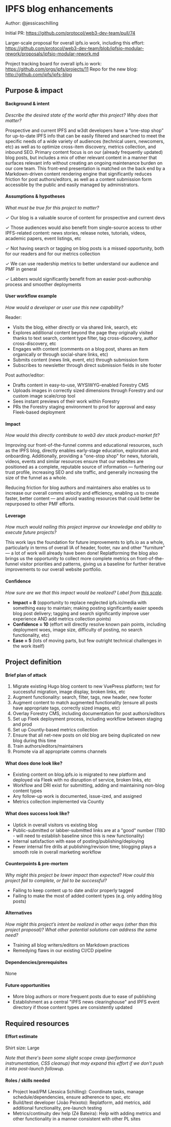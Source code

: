# IPFS blog enhancements

Author: @jessicaschilling

Initial PR: https://github.com/protocol/web3-dev-team/pull/74

Larger-scale proposal for overall ipfs.io work, including this effort: https://github.com/protocol/web3-dev-team/blob/ipfsio-modular-rework/proposals/ipfsio-modular-rework.md

Project tracking board for overall ipfs.io work: https://github.com/orgs/ipfs/projects/11
Repo for the new blog: http://github.com/ipfs/ipfs-blog

## Purpose &amp; impact
#### Background &amp; intent
_Describe the desired state of the world after this project? Why does that matter?_

Prospective and current IPFS and w3dt developers have a “one-stop shop” for up-to-date IPFS info that can be easily filtered and searched to meet the specific needs of a wide variety of audiences (technical users, newcomers, etc) as well as to optimize cross-item discovery, metrics collection, and inbound SEO. Primary content focus is on our (already frequently updated) blog posts, but includes a mix of other relevant content in a manner that surfaces relevant info without creating an ongoing maintenance burden on our core team. This front-end presentation is matched on the back end by a Markdown-driven content rendering engine that significantly reduces friction for post authors/editors, as well as a content submission form accessible by the public and easily managed by administrators.

#### Assumptions &amp; hypotheses
_What must be true for this project to matter?_

✓ Our blog is a valuable source of content for prospective and current devs

✓ Those audiences would also benefit from single-source access to other IPFS-related content: news stories, release notes, tutorials, videos, academic papers, event listings, etc

✓ Not having search or tagging on blog posts is a missed opportunity, both for our readers and for our metrics collection

✓ We can use readership metrics to better understand our audience and PMF in general

✓ Labbers would significantly benefit from an easier post-authorship process and smoother deployments

#### User workflow example
_How would a developer or user use this new capability?_

Reader:
- Visits the blog, either directly or via shared link, search, etc
- Explores additional content beyond the page they originally visited thanks to text search, content type filter, tag cross-discovery, author cross-discovery, etc
- Engages with content (comments on a blog post, shares an item organically or through social-share links, etc)
- Submits content (news link, event, etc) through submission form
- Subscribes to newsletter through direct submission fields in site footer

Post author/editor:
- Drafts content in easy-to-use, WYSIWYG-enabled Forestry CMS
- Uploads images in correctly sized dimensions through Forestry and our custom image scale/crop tool
- Sees instant previews of their work within Forestry
- PRs the Forestry staging environment to prod for approval and easy Fleek-based deployment

#### Impact
_How would this directly contribute to web3 dev stack product-market fit?_

Improving our front-of-the-funnel comms and educational resources, such as the IPFS blog, directly enables early-stage education, exploration and onboarding. Additionally, providing a "one-stop shop" for news, tutorials, videos, events and similar resources ensure that our websites are positioned as a complete, reputable source of information — furthering our trust profile, increasing SEO and site traffic, and generally increasing the size of the funnel as a whole.

Reducing friction for blog authors and maintainers also enables us to increase our overall comms velocity and efficiency, enabling us to create faster, better content — and avoid wasting resources that could better be repurposed to other PMF efforts.

#### Leverage
_How much would nailing this project improve our knowledge and ability to execute future projects?_

This work lays the foundation for future improvements to ipfs.io as a whole, particularly in terms of overall IA of header, footer, nav and other "furniture" — a lot of work will already have been done! Replatforming the blog also brings us the opportunity to collect more complete metrics on front-of-the-funnel visitor priorities and patterns, giving us a baseline for further iterative improvements to our overall website portfolio.

#### Confidence
_How sure are we that this impact would be realized? Label from [this scale](https://medium.com/@nimay/inside-product-introduction-to-feature-priority-using-ice-impact-confidence-ease-and-gist-5180434e5b15)_.

- **Impact = 8** (opportunity to replace neglected ipfs.io/media with something easy to maintain; making posting significantly easier speeds blog post delivery; tagging and search significantly improve user experience AND add metrics collection points)
- **Confidence = 10** (effort will directly resolve known pain points, including deployment woes, image size, difficulty of posting, no search functionality, etc)
- **Ease = 5** (lots of moving parts, but few outright technical challenges in the work itself)


## Project definition
#### Brief plan of attack

1. Migrate existing Hugo blog content to new VuePress platform; test for successful migration, image display, broken links, etc
2. Augment functionality: search, filter, tags, new header, new footer
3. Augment content to match augmented functionality (ensure all posts have appropriate tags, correctly sized images, etc)
4. Overlay Forestry CMS, including documentation for post authors/editors
5. Set up Fleek deployment process, including workflow between staging and prod
6. Set up Countly-based metrics collection
7. Ensure that all net-new posts on old blog are being duplicated on new blog during this time
8. Train authors/editors/maintainers
9. Promote via all appropriate comms channels

#### What does done look like?
- Existing content on blog.ipfs.io is migrated to new platform and deployed via Fleek with no disruption of service, broken links, etc
- Workflow and DRI exist for submitting, adding and maintaining non-blog content types
- Any follow-up work is documented, issue-ized, and assigned
- Metrics collection implemented via Countly

####  What does success look like?
- Uptick in overall visitors vs existing blog
- Public-submitted or labber-submitted links are at a "good" number (TBD - will need to establish baseline since this is new functionality)
- Internal satisfaction with ease of posting/publishing/deploying
- Fewer internal fire drills at publishing/revision time; blogging plays a smooth role in overall marketing workflow

#### Counterpoints &amp; pre-mortem
_Why might this project be lower impact than expected? How could this project fail to complete, or fail to be successful?_

- Failing to keep content up to date and/or properly tagged
- Failing to make the most of added content types (e.g. only adding blog posts)

#### Alternatives
_How might this project’s intent be realized in other ways (other than this project proposal)? What other potential solutions can address the same need?_

- Training all blog writers/editors on Markdown practices
- Remedying flaws in our existing CI/CD pipeline

#### Dependencies/prerequisites
None

#### Future opportunities
- More blog authors or more frequent posts due to ease of publishing
- Establishment as a central "IPFS news clearinghouse" and IPFS event directory if those content types are consistently updated

## Required resources

#### Effort estimate
Shirt size: Large

_Note that there's been some slight scope creep (performance instrumentation, CSS cleanup) that may expand this effort if we don't push it into post-launch followup._

#### Roles / skills needed
- Project lead/PM (Jessica Schilling): Coordinate tasks, manage schedule/dependencies, ensure adherence to spec, etc
- Build/test developer (João Peixoto): Replatform, add metrics, add additional functionality, pre-launch testing
- Metrics/continuity dev help (Zé Bateira): Help with adding metrics and other functionality in a manner consistent with other PL sites
